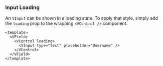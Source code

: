 ### Input Loading

An `VInput` can be shown in a loading state. To apply that style,
simply add the `loading` prop to the wrapping `<VControl />` component.

<!--code-->

```vue
<template>
  <VField>
    <VControl loading>
      <VInput type="text" placeholder="Username" />
    </VControl>
  </VField>
</template>
```

<!--/code-->

<!--example-->

<VField>
  <VControl loading>
    <VInput
      type="text"
      placeholder="Username"
    />
  </VControl>
</VField>

<!--/example-->
